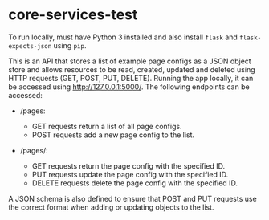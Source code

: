# core-services-test

To run locally, must have Python 3 installed and also install `flask` and `flask-expects-json` using `pip`.

This is an API that stores a list of example page configs as a JSON object store and allows resources to be read, created, updated and deleted using HTTP requests (GET, POST, PUT, DELETE). Running the app locally, it can be accessed using http://127.0.0.1:5000/. The following endpoints can be accessed:

- /pages:

  - GET requests return a list of all page configs.
  - POST requests add a new page config to the list.

- /pages/<id>:

  - GET requests return the page config with the specified ID.
  - PUT requests update the page config with the specified ID.
  - DELETE requests delete the page config with the specified ID.

A JSON schema is also defined to ensure that POST and PUT requests use the correct format when adding or updating objects to the list.
